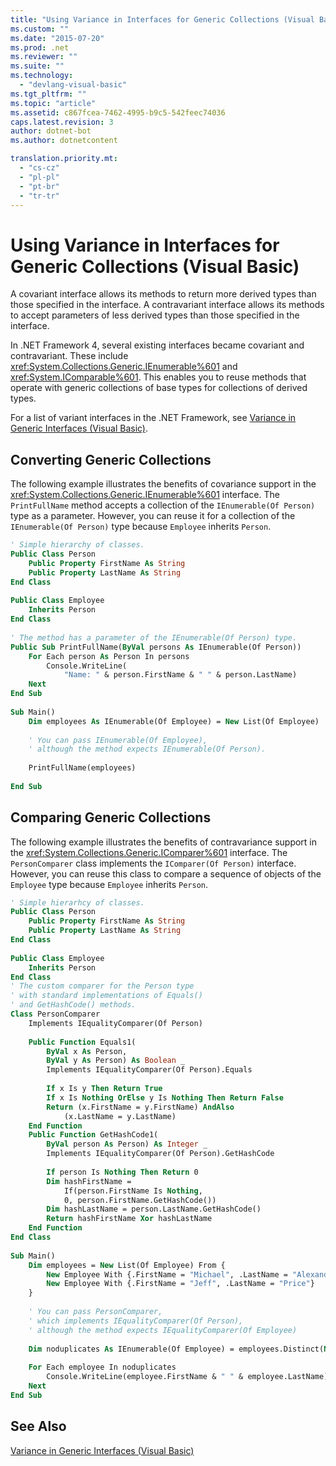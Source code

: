 ```yaml
---
title: "Using Variance in Interfaces for Generic Collections (Visual Basic) | Microsoft Docs"
ms.custom: ""
ms.date: "2015-07-20"
ms.prod: .net
ms.reviewer: ""
ms.suite: ""
ms.technology: 
  - "devlang-visual-basic"
ms.tgt_pltfrm: ""
ms.topic: "article"
ms.assetid: c867fcea-7462-4995-b9c5-542feec74036
caps.latest.revision: 3
author: dotnet-bot
ms.author: dotnetcontent

translation.priority.mt: 
  - "cs-cz"
  - "pl-pl"
  - "pt-br"
  - "tr-tr"
---
```

# Using Variance in Interfaces for Generic Collections (Visual Basic)
A covariant interface allows its methods to return more derived types than those specified in the interface. A contravariant interface allows its methods to accept parameters of less derived types than those specified in the interface.  
  
 In .NET Framework 4, several existing interfaces became covariant and contravariant. These include <xref:System.Collections.Generic.IEnumerable%601> and <xref:System.IComparable%601>. This enables you to reuse methods that operate with generic collections of base types for collections of derived types.  
  
 For a list of variant interfaces in the .NET Framework, see [Variance in Generic Interfaces (Visual Basic)](../../../../visual-basic/programming-guide/concepts/covariance-contravariance/variance-in-generic-interfaces.md).  
  
## Converting Generic Collections  
 The following example illustrates the benefits of covariance support in the <xref:System.Collections.Generic.IEnumerable%601> interface. The `PrintFullName` method accepts a collection of the `IEnumerable(Of Person)` type as a parameter. However, you can reuse it for a collection of the `IEnumerable(Of Person)` type because `Employee` inherits `Person`.  
  
```vb  
' Simple hierarchy of classes.  
Public Class Person  
    Public Property FirstName As String  
    Public Property LastName As String  
End Class  
  
Public Class Employee  
    Inherits Person  
End Class  
  
' The method has a parameter of the IEnumerable(Of Person) type.  
Public Sub PrintFullName(ByVal persons As IEnumerable(Of Person))  
    For Each person As Person In persons  
        Console.WriteLine(  
            "Name: " & person.FirstName & " " & person.LastName)  
    Next  
End Sub  
  
Sub Main()  
    Dim employees As IEnumerable(Of Employee) = New List(Of Employee)  
  
    ' You can pass IEnumerable(Of Employee),   
    ' although the method expects IEnumerable(Of Person).  
  
    PrintFullName(employees)  
  
End Sub  
```  
  
## Comparing Generic Collections  
 The following example illustrates the benefits of contravariance support in the <xref:System.Collections.Generic.IComparer%601> interface. The `PersonComparer` class implements the `IComparer(Of Person)` interface. However, you can reuse this class to compare a sequence of objects of the `Employee` type because `Employee` inherits `Person`.  
  
```vb  
' Simple hierarhcy of classes.  
Public Class Person  
    Public Property FirstName As String  
    Public Property LastName As String  
End Class  
  
Public Class Employee  
    Inherits Person  
End Class  
' The custom comparer for the Person type  
' with standard implementations of Equals()  
' and GetHashCode() methods.  
Class PersonComparer  
    Implements IEqualityComparer(Of Person)  
  
    Public Function Equals1(  
        ByVal x As Person,  
        ByVal y As Person) As Boolean _  
        Implements IEqualityComparer(Of Person).Equals  
  
        If x Is y Then Return True  
        If x Is Nothing OrElse y Is Nothing Then Return False  
        Return (x.FirstName = y.FirstName) AndAlso  
            (x.LastName = y.LastName)  
    End Function  
    Public Function GetHashCode1(  
        ByVal person As Person) As Integer _  
        Implements IEqualityComparer(Of Person).GetHashCode  
  
        If person Is Nothing Then Return 0  
        Dim hashFirstName =  
            If(person.FirstName Is Nothing,  
            0, person.FirstName.GetHashCode())  
        Dim hashLastName = person.LastName.GetHashCode()  
        Return hashFirstName Xor hashLastName  
    End Function  
End Class  
  
Sub Main()  
    Dim employees = New List(Of Employee) From {  
        New Employee With {.FirstName = "Michael", .LastName = "Alexander"},  
        New Employee With {.FirstName = "Jeff", .LastName = "Price"}  
    }  
  
    ' You can pass PersonComparer,   
    ' which implements IEqualityComparer(Of Person),  
    ' although the method expects IEqualityComparer(Of Employee)  
  
    Dim noduplicates As IEnumerable(Of Employee) = employees.Distinct(New PersonComparer())  
  
    For Each employee In noduplicates  
        Console.WriteLine(employee.FirstName & " " & employee.LastName)  
    Next  
End Sub  
```  
  
## See Also  
 [Variance in Generic Interfaces (Visual Basic)](../../../../visual-basic/programming-guide/concepts/covariance-contravariance/variance-in-generic-interfaces.md)